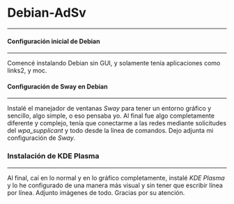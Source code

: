 # Debian-AdSv
---
#### Configuración inicial de Debian
---
Comencé instalando Debian sin GUI, y solamente tenía aplicaciones como links2, y moc.
#### Configuración de Sway en Debian
---
Instalé el manejador de ventanas *Sway* para tener un entorno gráfico y sencillo, algo simple, o eso pensaba yo.
Al final fue algo completamente diferente y complejo, tenía que conectarme a las redes mediante solicitudes del *wpa_supplicant* y todo desde la línea de comandos.
Dejo adjunta mi configuración de *Sway*.
### Instalación de KDE Plasma
---
Al final, caí en lo normal y en lo gráfico completamente, instalé *KDE Plasma* y lo he configurado de una manera más visual y sin tener que escribir línea por línea.
Adjunto imágenes de todo.
Gracias por su atención.
